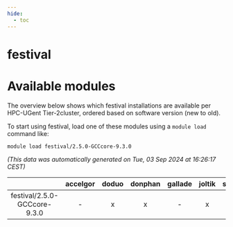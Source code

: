 ```yaml
---
hide:
  - toc
---
```


festival
========

# Available modules


The overview below shows which festival installations are available per HPC-UGent Tier-2cluster, ordered based on software version (new to old).

To start using festival, load one of these modules using a `module load` command like:

```shell
module load festival/2.5.0-GCCcore-9.3.0
```

*(This data was automatically generated on Tue, 03 Sep 2024 at 16:26:17 CEST)*  

| |accelgor|doduo|donphan|gallade|joltik|shinx|skitty|
| :---: | :---: | :---: | :---: | :---: | :---: | :---: | :---: |
|festival/2.5.0-GCCcore-9.3.0|-|x|x|-|x|-|x|
